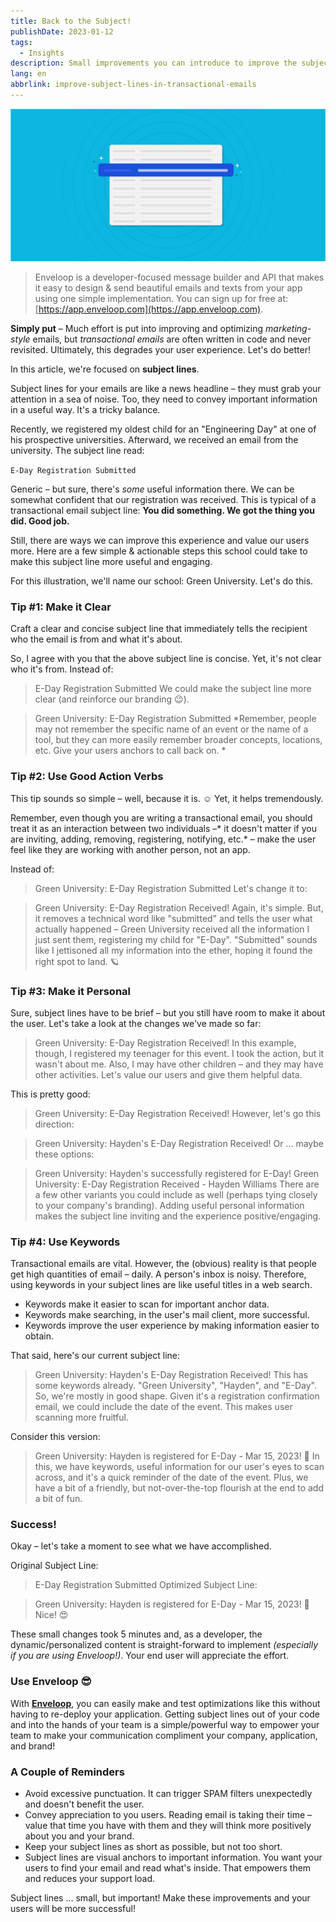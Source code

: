 ```yaml
---
title: Back to the Subject!
publishDate: 2023-01-12
tags:
  - Insights
description: Small improvements you can introduce to improve the subject lines of your transactional emails.
lang: en
abbrlink: improve-subject-lines-in-transactional-emails
---
```


![Back to the Subject Header](/img/header-subject.png)

> Enveloop is a developer-focused message builder and API that makes it easy to design &amp; send beautiful emails and texts from your app using one simple implementation. You can sign up for free at: [https://app.enveloop.com](https://app.enveloop.com).

**Simply put** – Much effort is put into improving and optimizing *marketing-style* emails, but *transactional emails* are often written in code and never revisited. Ultimately, this degrades your user experience. Let's do better!

In this article, we're focused on **subject lines**.

Subject lines for your emails are like a news headline – they must grab your attention in a sea of noise. Too, they need to convey important information in a useful way. It's a tricky balance.

Recently, we registered my oldest child for an "Engineering Day" at one of his prospective universities. Afterward, we received an email from the university. The subject line read:

`E-Day Registration Submitted`

Generic – but sure, there's *some* useful information there. We can be somewhat confident that our registration was received. This is typical of a transactional email subject line: **You did something. We got the thing you did. Good job.**

Still, there are ways we can improve this experience and value our users more. Here are a few simple &amp; actionable steps this school could take to make this subject line more useful and engaging.

For this illustration, we'll name our school: Green University. Let's do this.

### Tip #1: Make it Clear

Craft a clear and concise subject line that immediately tells the recipient who the email is from and what it's about.

So, I agree with you that the above subject line is concise. Yet, it's not clear who it's from. Instead of:

> E-Day Registration Submitted
We could make the subject line more clear (and reinforce our branding 😉).

> Green University: E-Day Registration Submitted
*Remember, people may not remember the specific name of an event or the name of a tool, but they can more easily remember broader concepts, locations, etc. Give your users anchors to call back on. *

### Tip #2: Use Good Action Verbs

This tip sounds so simple – well, because it is. ☺️ Yet, it helps tremendously.

Remember, even though you are writing a transactional email, you should treat it as an interaction between two individuals –* it doesn't matter if you are inviting, adding, removing, registering, notifying, etc.* – make the user feel like they are working with another person, not an app.

Instead of: 

> Green University: E-Day Registration Submitted
Let's change it to:

> Green University: E-Day Registration Received!
Again, it's simple. But, it removes a technical word like "submitted" and tells the user what actually happened – Green University received all the information I just sent them, registering my child for "E-Day". "Submitted" sounds like I jettisoned all my information into the ether, hoping it found the right spot to land. 🪐

### Tip #3: Make it Personal

Sure, subject lines have to be brief – but you still have room to make it about the user. Let's take a look at the changes we've made so far:

> Green University: E-Day Registration Received!
In this example, though, I registered my teenager for this event. I took the action, but it wasn't about me. Also, I may have other children – and they may have other activities. Let's value our users and give them helpful data. 

This is pretty good:

> Green University: E-Day Registration Received!
However, let's go this direction:

> Green University: Hayden's E-Day Registration Received!
Or ... maybe these options:

> Green University: Hayden's successfully registered for E-Day!
> Green University: E-Day Registration Received - Hayden Williams
There are a few other variants you could include as well (perhaps tying closely to your company's branding). Adding useful personal information makes the subject line inviting and the experience positive/engaging.

### Tip #4: Use Keywords

Transactional emails are vital. However, the (obvious) reality is that people get high quantities of email – daily. A person's inbox is noisy. Therefore, using keywords in your subject lines are like useful titles in a web search.

- Keywords make it easier to scan for important anchor data.
- Keywords make searching, in the user's mail client, more successful.
- Keywords improve the user experience by making information easier to obtain.

That said, here's our current subject line:

> Green University: Hayden's E-Day Registration Received!
This has some keywords already. "Green University", "Hayden", and "E-Day". So, we're mostly in good shape. Given it's a registration confirmation email, we could include the date of the event. This makes user scanning more fruitful.

Consider this version:

> Green University: Hayden is registered for E-Day - Mar 15, 2023! 🌟
In this, we have keywords, useful information for our user's eyes to scan across, and it's a quick reminder of the date of the event. Plus, we have a bit of a friendly, but not-over-the-top flourish at the end to add a bit of fun.

### Success!

Okay – let's take a moment to see what we have accomplished. 

Original Subject Line:

> E-Day Registration Submitted
Optimized Subject Line:

> Green University: Hayden is registered for E-Day - Mar 15, 2023! 🌟
Nice! 😍

These small changes took 5 minutes and, as a developer, the dynamic/personalized content is straight-forward to implement *(especially if you are using Enveloop!)*. Your end user will appreciate the effort.

### Use Enveloop 😎

With [**Enveloop**](https://app.enveloop.com), you can easily make and test optimizations like this without having to re-deploy your application. Getting subject lines out of your code and into the hands of your team is a simple/powerful way to empower your team to make your communication compliment your company, application, and brand!

### A Couple of Reminders

- Avoid excessive punctuation. It can trigger SPAM filters unexpectedly and doesn't benefit the user.
- Convey appreciation to you users. Reading email is taking their time – value that time you have with them and they will think more positively about you and your brand.
- Keep your subject lines as short as possible, but not too short.
- Subject lines are visual anchors to important information. You want your users to find your email and read what's inside. That empowers them and reduces your support load.

Subject lines ... small, but important! Make these improvements and your users will be more successful!
